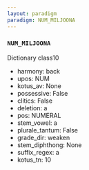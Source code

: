 ```yaml
---
layout: paradigm
paradigm: NUM_MILJOONA
---
```

### ` NUM_MILJOONA `

Dictionary class10
* harmony: back
* upos: NUM
* kotus_av: None
* possessive: False
* clitics: False
* deletion: a
* pos: NUMERAL
* stem_vowel: a
* plurale_tantum: False
* grade_dir: weaken
* stem_diphthong: None
* suffix_regex: a
* kotus_tn: 10
